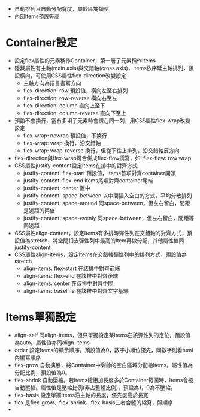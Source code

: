 - 自動排列且自動分配寬度，屬於區塊類型
- 內部Items預設等高
# Container設定
- 設定flex屬性的元素稱作Container，第一層子元素稱作Items
- 隱藏屬性有主軸(main axis)與交錯軸(cross axis)，items依序延主軸排列，預設橫向，可使用CSS屬性flex-direction改變設定
  - 主軸方向為語言書寫方向 
  - flex-direction: row  預設值，橫向左至右排列
  - flex-direction: row-reverse  橫向右至左
  - flex-direction: column  直向上至下
  - flex-direction: column-reverse  直向下至上
- 預設不會換行，當有多項子元素時會擠在同一列，用CSS屬性flex-wrap改變設定
  - flex-wrap: nowrap  預設值，不換行
  - flex-wrap: wrap  換行，沿交錯軸
  - flex-wrap: wrap-reverse  換行，但從下往上排列，沿交錯軸反方向
- flex-direction與flex-wrap可合併成flex-flow撰寫，如: flex-flow: row wrap
- CSS屬性justify-content設定Items在排中的對齊方式
  - justify-content: flex-start 預設值，Items首項對齊container開頭
  - justify-content: flex-end Items尾項對齊container尾端
  - justify-content: center 置中
  - justify-content: space-between 以中間插入空白的方式，平均分散排列
  - justify-content: space-around  同space-between，但左右留白，間距是邊距的兩倍
  - justify-content: space-evenly  同space-between，但左右留白，間距等同邊距
- CSS屬性align-content，設定Items有多排時彈性列在交錯軸的對齊方式，預設值為stretch，將空間扣去彈性列中最高的Item再做分配，其他屬性值同justify-content
- CSS屬性align-items，設定Items在交錯軸彈性列中的排列方式，預設值為stretch
  - align-items: flex-start 在該排中對齊前端
  - align-items: flex-end 在該排中對齊後端
  - align-items: center 在該排中對齊中間
  - align-items: baseline 在該排中對齊文字基線
 # Items單獨設定
 - align-self  同align-items，但只單獨設定某Items在該彈性列的定位，預設值為auto。屬性值亦同align-items
 - order  設定Items的顯示順序。預設值為0，數字小順位優先，同數字則看html內編寫順序
 - flex-grow  自動擴展，將Container中剩餘的空白區域分配給Items。屬性值為分配比例，預設值為0。
 - flex-shrink  自動壓縮。若Items總相加長度多於Container範圍時，Items會被自動壓縮。屬性值是壓縮比例(非占整體比例)，預設為1，0為不壓縮。
 - flex-basis  設定單獨Items沿主軸的長度，優先度高於長寬
 - flex  是flex-grow、flex-shrink、flex-basis三者合體的縮寫，照順序
 - 